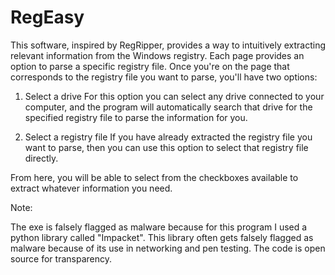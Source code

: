 # RegEasy

This software, inspired by RegRipper, provides a way to intuitively extracting relevant information from the Windows registry. Each page provides an option to parse a specific registry file. Once you're on the page that corresponds to the registry file you want to parse, you'll have two options:

1) Select a drive
For this option you can select any drive connected to your computer, and the program will automatically search that drive for the specified registry file to parse the information for you.

2) Select a registry file
If you have already extracted the registry file you want to parse, then you can use this option to select that registry file directly.

From here, you will be able to select from the checkboxes available to extract whatever information you need.


Note:

The exe is falsely flagged as malware because for this program I used a python library called "Impacket". This library often gets falsely flagged as malware because of its use in networking and pen testing. The code is open source for transparency.
